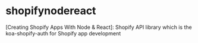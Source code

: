 # shopifynodereact

[Creating Shopify Apps With Node & React]: Shopify API library which is the koa-shopify-auth for Shopify app development

#

